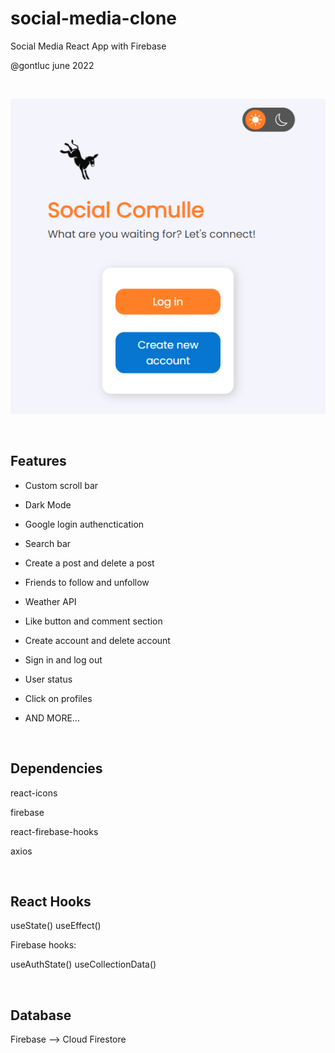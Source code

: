 # social-media-clone

Social Media React App with Firebase

@gontluc june 2022

<br />

![Page Preview](other-images/social-comulle-img.png)

<br />

## Features

* Custom scroll bar

* Dark Mode

* Google login authenctication

* Search bar

* Create a post and delete a post 

* Friends to follow and unfollow

* Weather API

* Like button and comment section

* Create account and delete account

* Sign in and log out

* User status

* Click on profiles

* AND MORE...

<br />

## Dependencies 

react-icons

firebase

react-firebase-hooks

axios

<br />

## React Hooks

useState()
useEffect()

Firebase hooks:

useAuthState()
useCollectionData()

<br />

## Database

Firebase --> Cloud Firestore